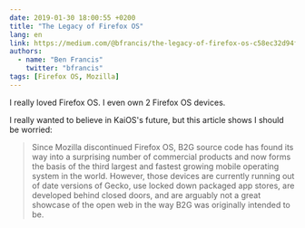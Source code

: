 ```yaml
---
date: 2019-01-30 18:00:55 +0200
title: "The Legacy of Firefox OS"
lang: en
link: https://medium.com/@bfrancis/the-legacy-of-firefox-os-c58ec32d94f0
authors:
  - name: "Ben Francis"
    twitter: "bfrancis"
tags: [Firefox OS, Mozilla]
---
```


I really loved Firefox OS. I even own 2 Firefox OS devices.

I really wanted to believe in KaiOS's future, but this article shows I should be worried:

> Since Mozilla discontinued Firefox OS, B2G source code has found its way into a surprising number of commercial products and now forms the basis of the third largest and fastest growing mobile operating system in the world. However, those devices are currently running out of date versions of Gecko, use locked down packaged app stores, are developed behind closed doors, and are arguably not a great showcase of the open web in the way B2G was originally intended to be.
